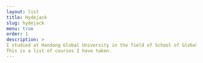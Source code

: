 ```yaml
---
layout: list
title: Hydejack
slug: hydejack
menu: true
order: 1
description: >
I studied at Handong Global University in the field of School of Global Entrepreneurship and ICT majoring in ICT convergence and Life science. I have also experienced studying abroad at University of Chemistry and Technology in Czechia and The King's University in Canada. My ultimate vision is to combine those two fields, ICT and Life science, to create a positive impact on the world such as smart healthcare or AI-related bio industry. Please have a look at my online profile including the skills I currently have and the projects I have worked on.
This is a list of courses I have taken.
---
```

